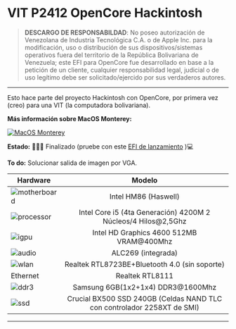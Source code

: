 # VIT P2412 OpenCore Hackintosh

>**DESCARGO DE RESPONSABILDAD**: No poseo autorización de Venezolana de Industria Tecnológica C.A. o de Apple Inc. para la modificación, uso o distribución de sus dispositivos/sistemas operativos fuera del territorio de la República Bolivariana de Venezuela; este EFI para OpenCore fue desarrollado en base a la petición de un cliente, cualquier responsabilidad legal, judicial o de uso legítimo debe ser solicitado/ejercido por sus verdaderos autores.
>
>
----

Esto hace parte del proyecto Hackintosh con OpenCore, por primera vez (creo) para una VIT (la computadora bolivariana).


**Más información sobre MacOS Monterey:**

[![MacOS Monterey](https://i.imgur.com/uNFD2qc.png)](https://github.com/sebasrock156/VIT-P2412-OpenCore/tree/Monterey)

**Estado:** 👨🏾‍🏭 Finalizado (pruebe con este [EFI de lanzamiento](https://github.com/sebasrock156/VIT-P2412-OpenCore/releases) )💻

**To do:** Solucionar salida de imagen por VGA.


Hardware | Modelo
--- |:--:
![motherboard](https://i.imgur.com/kjUKjB2.png) | Intel HM86 (Haswell)
![processor](https://i.imgur.com/BzXF1mf.png) | Intel Core i5 (4ta Generación) 4200M 2 Núcleos/4 Hilos@2,5Ghz
![igpu](https://i.imgur.com/pk2H9Aw.png) | Intel HD Graphics 4600 512MB VRAM@400Mhz
![audio](https://i.imgur.com/A7RRuUn.png) | ALC269 (integrada)
![wlan](https://i.imgur.com/dUwPhAC.png) | Realtek RTL8723BE+Bluetooth 4.0 (sin soporte)
Ethernet | Realtek RTL8111
![ddr3](https://i.imgur.com/5MAnSyf.png) | Samsung 6GB(1x2+1x4) DDR3@1600Mhz
![ssd](https://i.imgur.com/Jixm0UG.png) | Crucial BX500 SSD 240GB (Celdas NAND TLC con controlador 2258XT de SMI)
---
